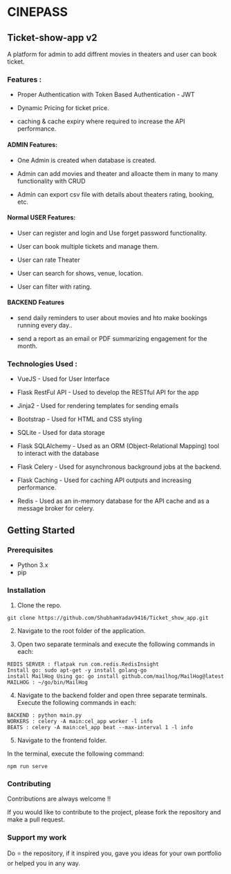 # CINEPASS
## Ticket-show-app v2

A platform for admin to add diffrent movies in theaters and user can book ticket. 


### Features :

- Proper Authentication with Token Based Authentication - JWT

- Dynamic Pricing for ticket price.

- caching & cache expiry where required to increase the API performance.

#### ADMIN Features:

- One Admin is created when database is created.

- Admin can add movies and theater and alloacte them in many to many functionality with CRUD

- Admin can export csv file with details about theaters rating, booking, etc.

#### Normal USER Features:

- User can register and login and Use forget password functionality.

- User can book multiple tickets and manage them.

- User can rate Theater

- User can search for shows, venue, location.

- User can filter with rating.

#### BACKEND Features

- send daily reminders to user about movies and hto make bookings running every day..

- send a report as an email or PDF summarizing engagement for the month.

### Technologies Used : 

- VueJS - Used for User Interface 

- Flask RestFul API - Used to develop the RESTful API for the app

- Jinja2 - Used for rendering templates for sending emails

- Bootstrap - Used for HTML and CSS styling

- SQLite - Used for data storage

- Flask SQLAlchemy - Used as an ORM (Object-Relational Mapping) tool to interact with the database

- Flask Celery - Used for asynchronous background jobs at the backend.

- Flask Caching - Used for caching API outputs and increasing performance.

- Redis - Used as an in-memory database for the API cache and as a message broker for celery.


## Getting Started

### Prerequisites

- Python 3.x
- pip


### Installation

1. Clone the repo.

```
git clone https://github.com/ShubhamYadav9416/Ticket_show_app.git
```

2. Navigate to the root folder of the application.

3. Open two separate terminals and execute the following commands in each:

```
REDIS SERVER : flatpak run com.redis.RedisInsight
Install go: sudo apt-get -y install golang-go
install MailHog Using go: go install github.com/mailhog/MailHog@latest
MAILHOG : ~/go/bin/MailHog
```

4. Navigate to the backend folder and open three separate terminals. Execute the following commands in each:

```
BACKEND : python main.py
WORKERS : celery -A main:cel_app worker -l info
BEATS : celery -A main:cel_app beat --max-interval 1 -l info
```

5. Navigate to the frontend folder.

In the terminal, execute the following command:

```
npm run serve
```


### Contributing

Contributions are always welcome !!

If you would like to contribute to the project, please fork the repository and make a pull request.



### Support my work 
Do ⭐ the repository, if it inspired you, gave you ideas for your own portfolio or helped you in any way.



